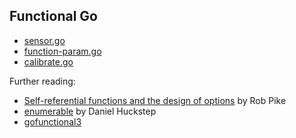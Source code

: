 ## Functional Go

* [sensor.go](https://play.golang.org/p/tEzUjDnovM)
* [function-param.go](https://play.golang.org/p/xRWP4lbRSI)
* [calibrate.go](https://play.golang.org/p/qfsUxJKF5F)

Further reading:

* [Self-referential functions and the design of options](http://commandcenter.blogspot.nl/2014/01/self-referential-functions-and-design.html) by Rob Pike
* [enumerable](https://godoc.org/github.com/darkhelmet/enumerable) by Daniel Huckstep
* [gofunctional3](https://github.com/keep94/gofunctional3)
